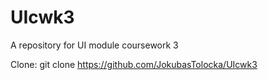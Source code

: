 # UIcwk3
A repository for UI module coursework 3

Clone:
git clone https://github.com/JokubasTolocka/UIcwk3
